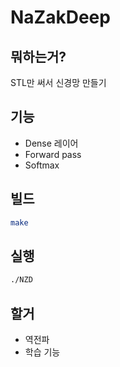 # NaZakDeep

## 뭐하는거?
STL만 써서 신경망 만들기

## 기능
- Dense 레이어
- Forward pass
- Softmax

## 빌드
```sh
make
```

## 실행
```sh
./NZD
```

## 할거
- 역전파
- 학습 기능